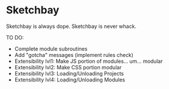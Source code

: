 # Sketchbay

Sketchbay is always dope.
Sketchbay is never whack.

TO DO:
- Complete module subroutines 
- Add "gotcha" messages (implement rules check)
- Extensibility lvl1: Make JS portion of modules... um... modular
- Extensibility lvl2: Make CSS portion modular
- Extensibility lvl3: Loading/Unloading Projects
- Extensibility lvl4: Loading/Unloading Modules 
